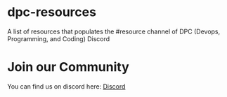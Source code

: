 # dpc-resources
A list of resources that populates the #resource channel of DPC (Devops, Programming, and Coding) Discord

# Join our Community
You can find us on discord here: [Discord](https://discord.gg/devops-programming-and-cloud-930170875049820181)
